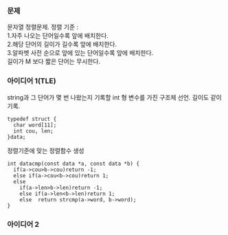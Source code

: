 ### 문제
문자열 정렬문제. 정렬 기준 :  
1.자주 나오는 단어일수록 앞에 배치한다.  
2.해당 단어의 길이가 길수록 앞에 배치한다.  
3.알파벳 사전 순으로 앞에 있는 단어일수록 앞에 배치한다.  
길이가 M 보다 짧은 단어는 무시한다.  
  
### 아이디어 1(TLE)
string과 그 단어가 몇 번 나왔는지 기록할 int 형 변수를 가진 구조체 선언. 길이도 같이 기록.
```
typedef struct {
  char word[11];
  int cou, len;
}data;
```
정렬기준에 맞는 정렬함수 생성
```
int datacmp(const data *a, const data *b) {
  if(a->cou>b->cou)return -1;
  else if(a->cou<b->cou)return 1;
  else
    if(a->len>b->len)return -1;
    else if(a->len<b->len)return 1;
    else  return strcmp(a->word, b->word);
}
```

### 아이디어 2
